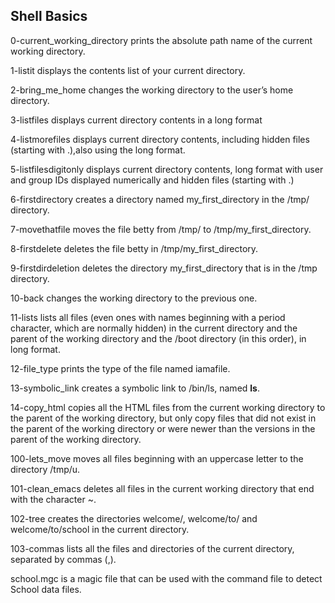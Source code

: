 ## Shell Basics
0-current_working_directory prints the absolute path name of the current working directory.

1-listit displays the contents list of your current directory.

2-bring_me_home changes the working directory to the user’s home directory.

3-listfiles displays current directory contents in a long format

4-listmorefiles displays current directory contents, including hidden files (starting with .),also using the long format.

5-listfilesdigitonly displays current directory contents, long format with user and group IDs displayed numerically and hidden files (starting with .)

6-firstdirectory creates a directory named my_first_directory in the /tmp/ directory.

7-movethatfile moves the file betty from /tmp/ to /tmp/my_first_directory.

8-firstdelete deletes the file betty in /tmp/my_first_directory.

9-firstdirdeletion deletes the directory my_first_directory that is in the /tmp directory.

10-back changes the working directory to the previous one.

11-lists lists all files (even ones with names beginning with a period character, which are normally hidden) in the current directory and the parent of the working directory and the /boot directory (in this order), in long format.

12-file_type prints the type of the file named iamafile.

13-symbolic_link creates a symbolic link to /bin/ls, named __ls__.

14-copy_html copies all the HTML files from the current working directory to the parent of the working directory, but only copy files that did not exist in the parent of the working directory or were newer than the versions in the parent of the working directory.

100-lets_move moves all files beginning with an uppercase letter to the directory /tmp/u.

101-clean_emacs deletes all files in the current working directory that end with the character ~.

102-tree creates the directories welcome/, welcome/to/ and welcome/to/school in the current directory.

103-commas lists all the files and directories of the current directory, separated by commas (,).

school.mgc is a  magic file that can be used with the command file to detect School data files.
